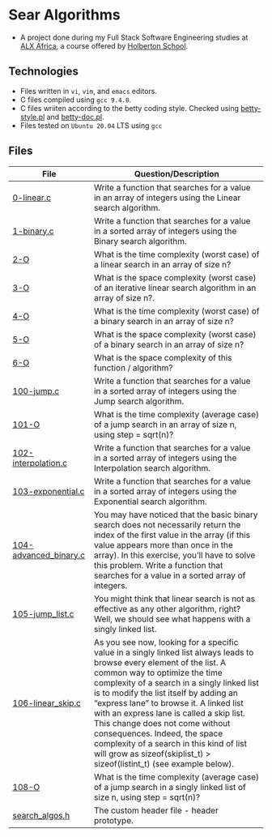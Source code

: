 # Sear Algorithms
- A project done during my Full Stack Software Engineering studies at [ALX Africa](https://www.alxafrica.com/software-engineering-2022/), a course offered by [Holberton School](https://www.holbertonschool.com/).

## Technologies
- Files written in ```vi```, ```vim```, and ```emacs``` editors. 
- C files compiled using ```gcc 9.4.0```.
- C files wriiten according to the betty coding style. Checked using [betty-style.pl](https://github.com/holbertonschool/Betty/blob/master/betty-style.pl) and [betty-doc.pl](https://github.com/holbertonschool/Betty/blob/master/betty-doc.pl).
- Files tested on ```Ubuntu 20.04``` LTS using ```gcc```

## Files

|File | Question/Description |
| ---  | --- |
|[0-linear.c](0-linear.c)|Write a function that searches for a value in an array of integers using the Linear search algorithm.|
|[1-binary.c](1-binary.c)|Write a function that searches for a value in a sorted array of integers using the Binary search algorithm.|
|[2-O](2-O)|What is the time complexity (worst case) of a linear search in an array of size n?|
|[3-O](3-O)|What is the space complexity (worst case) of an iterative linear search algorithm in an array of size n?.|
|[4-O](4-O)|What is the time complexity (worst case) of a binary search in an array of size n?|
|[5-O](5-O)|What is the space complexity (worst case) of a binary search in an array of size n?|
|[6-O](6-O)|What is the space complexity of this function / algorithm?|
|[100-jump.c](100-jump.c)|Write a function that searches for a value in a sorted array of integers using the Jump search algorithm.|
|[101-O](101-O)|What is the time complexity (average case) of a jump search in an array of size n, using step = sqrt(n)?|
|[102-interpolation.c](102-interpolation.c)|Write a function that searches for a value in a sorted array of integers using the Interpolation search algorithm.|
|[103-exponential.c](103-exponential.c)|Write a function that searches for a value in a sorted array of integers using the Exponential search algorithm.|
|[104-advanced_binary.c](104-advanced_binary.c)|You may have noticed that the basic binary search does not necessarily return the index of the first value in the array (if this value appears more than once in the array). In this exercise, you’ll have to solve this problem. Write a function that searches for a value in a sorted array of integers.|
|[105-jump_list.c](105-jump_list.c)|You might think that linear search is not as effective as any other algorithm, right? Well, we should see what happens with a singly linked list.|
|[106-linear_skip.c](106-linear_skip.c)| As you see now, looking for a specific value in a singly linked list always leads to browse every element of the list. A common way to optimize the time complexity of a search in a singly linked list is to modify the list itself by adding an “express lane” to browse it. A linked list with an express lane is called a skip list. This change does not come without consequences. Indeed, the space complexity of a search in this kind of list will grow as sizeof(skiplist_t) > sizeof(listint_t) (see example below).|
|[108-O](108-O)|What is the time complexity (average case) of a jump search in a singly linked list of size n, using step = sqrt(n)?|
|[search_algos.h](search_algos.h)|The custom header file - header prototype.|
